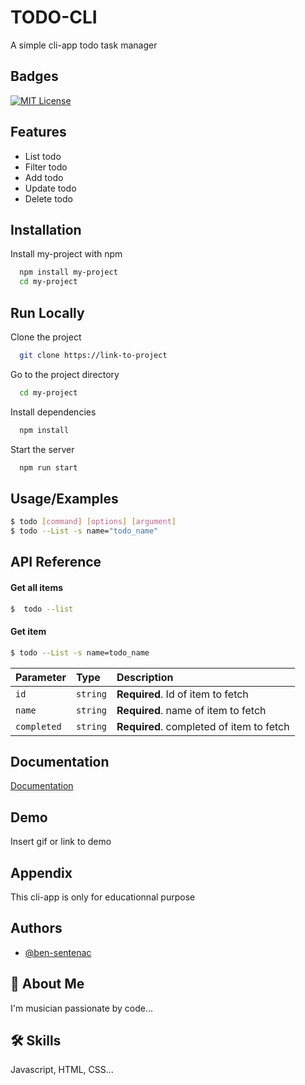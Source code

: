 
# TODO-CLI

A simple cli-app todo task manager


## Badges


[![MIT License](https://img.shields.io/badge/License-MIT-green.svg)](https://choosealicense.com/licenses/mit/)



## Features

- List todo
- Filter todo 
- Add todo
- Update todo
- Delete todo


## Installation

Install my-project with npm

```bash
  npm install my-project
  cd my-project
```
    
## Run Locally

Clone the project

```bash
  git clone https://link-to-project
```

Go to the project directory

```bash
  cd my-project
```

Install dependencies

```bash
  npm install
```

Start the server

```bash
  npm run start
```


## Usage/Examples

```sh
$ todo [command] [options] [argument]
$ todo --List -s name="todo_name"
```


## API Reference

#### Get all items

```bash
$  todo --list
```

#### Get item

```bash
$ todo --List -s name=todo_name
```

| Parameter | Type     | Description                       |
| :-------- | :------- | :-------------------------------- |
| `id`      | `string` | **Required**. Id of item to fetch |
| `name`      | `string` | **Required**. name of item to fetch |
| `completed`      | `string` | **Required**. completed of item to fetch |


## Documentation

[Documentation](https://linktodocumentation)


## Demo

Insert gif or link to demo


## Appendix

This cli-app is only for educationnal purpose

## Authors

- [@ben-sentenac](https://www.github.com/ben-sentenac)


## 🚀 About Me
I'm musician passionate by code...


## 🛠 Skills
Javascript, HTML, CSS...

